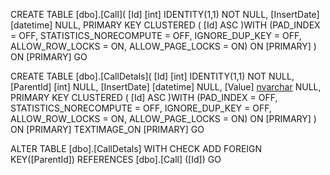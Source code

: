 CREATE TABLE [dbo].[Call](
	[Id] [int] IDENTITY(1,1) NOT NULL,
	[InsertDate] [datetime] NULL,
PRIMARY KEY CLUSTERED 
(
	[Id] ASC
)WITH (PAD_INDEX = OFF, STATISTICS_NORECOMPUTE = OFF, IGNORE_DUP_KEY = OFF, ALLOW_ROW_LOCKS = ON, ALLOW_PAGE_LOCKS = ON) ON [PRIMARY]
) ON [PRIMARY]
GO


CREATE TABLE [dbo].[CallDetals](
	[Id] [int] IDENTITY(1,1) NOT NULL,
	[ParentId] [int] NULL,
	[InsertDate] [datetime] NULL,
	[Value] [nvarchar](max) NULL,
PRIMARY KEY CLUSTERED 
(
	[Id] ASC
)WITH (PAD_INDEX = OFF, STATISTICS_NORECOMPUTE = OFF, IGNORE_DUP_KEY = OFF, ALLOW_ROW_LOCKS = ON, ALLOW_PAGE_LOCKS = ON) ON [PRIMARY]
) ON [PRIMARY] TEXTIMAGE_ON [PRIMARY]
GO

ALTER TABLE [dbo].[CallDetals]  WITH CHECK ADD FOREIGN KEY([ParentId])
REFERENCES [dbo].[Call] ([Id])
GO

